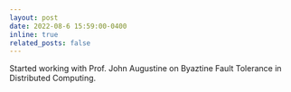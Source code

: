 ```yaml
---
layout: post
date: 2022-08-6 15:59:00-0400
inline: true
related_posts: false
---
```


Started working with Prof. John Augustine on Byaztine Fault Tolerance in Distributed Computing.
